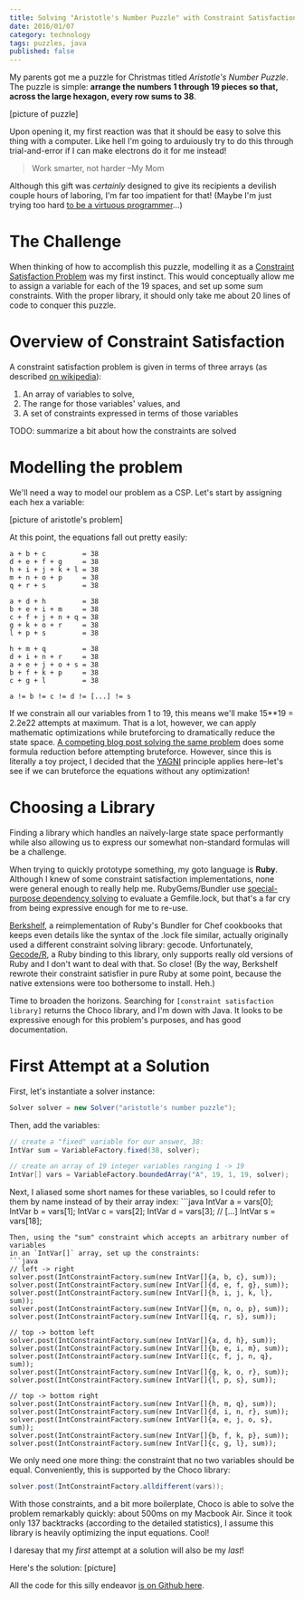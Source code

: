 ```yaml
---
title: Solving "Aristotle's Number Puzzle" with Constraint Satisfaction
date: 2016/01/07
category: technology
tags: puzzles, java
published: false
---
```


My parents got me a puzzle for Christmas titled _Aristotle's Number Puzzle_.
The puzzle is simple: **arrange the numbers 1 through 19 pieces so that, across
the large hexagon, every row sums to 38**.

[picture of puzzle]

Upon opening it, my first reaction was that it should be easy to solve this
thing with a computer. Like hell I'm going to arduiously try to do this through
trial-and-error if I can make electrons do it for me instead!

> Work smarter, not harder
> –My Mom

Although this gift was _certainly_ designed to give its recipients a devilish
couple hours of laboring, I'm far too impatient for that! (Maybe I'm just
trying too hard [to be a virtuous
programmer](http://c2.com/cgi/wiki?LazinessImpatienceHubris)...)

# The Challenge
When thinking of how to accomplish this puzzle, modelling it as a [Constraint
Satisfaction Problem][wikipedia] was my first instinct. This would conceptually
allow me to assign a variable for each of the 19 spaces, and set up some sum
constraints. With the proper library, it should only take me about 20 lines of
code to conquer this puzzle.

# Overview of Constraint Satisfaction
A constraint satisfaction problem is given in terms of three arrays (as
described [on wikipedia][wikipedia]):

1. An array of variables to solve,
2. The range for those variables' values, and
3. A set of constraints expressed in terms of those variables

TODO: summarize a bit about how the constraints are solved

# Modelling the problem
We'll need a way to model our problem as a CSP. Let's start by assigning each
hex a variable:

[picture of aristotle's problem]

At this point, the equations fall out pretty easily:

```
a + b + c         = 38
d + e + f + g     = 38
h + i + j + k + l = 38
m + n + o + p     = 38
q + r + s         = 38

a + d + h         = 38
b + e + i + m     = 38
c + f + j + n + q = 38
g + k + o + r     = 38
l + p + s         = 38

h + m + q         = 38
d + i + n + r     = 38
a + e + j + o + s = 38
b + f + k + p     = 38
c + g + l         = 38

a != b != c != d != [...] != s
```

If we constrain all our variables from 1 to 19, this means we'll make 15**19 =
2.2e22 attempts at maximum. That is a lot, however, we can apply mathematic
optimizations while bruteforcing to dramatically reduce the state space. [A
competing blog post solving the same
problem](http://hwiechers.blogspot.com/2013/03/solving-artitotles-number-puzzle.html)
does some formula reduction before attempting bruteforce. However, since this
is literally a toy project, I decided that the
[YAGNI](https://en.wikipedia.org/wiki/You_aren't_gonna_need_it) principle
applies here–let's see if we can bruteforce the equations without any
optimization!

# Choosing a Library
Finding a library which handles an naïvely-large state space performantly while
also allowing us to express our somewhat non-standard formulas will be a
challenge.

When trying to quickly prototype something, my goto language is **Ruby**.
Although I knew of some constraint satisfaction implementations, none were
general enough to really help me. RubyGems/Bundler use [special-purpose
dependency
solving](http://ruby-doc.org/stdlib-1.9.3/libdoc/rubygems/rdoc/Gem/DependencyList.html#method-i-why_not_ok-3F)
to evaluate a Gemfile.lock, but that's a far cry from being expressive enough
for me to re-use.

[Berkshelf](https://github.com/berkshelf/berkshelf), a reimplementation of
Ruby's Bundler for Chef cookbooks that keeps even details like the syntax of
the .lock file similar, actually originally used a different constraint solving
library: gecode. Unfortunately, [Gecode/R](http://gecoder.rubyforge.org/), a
Ruby binding to this library, only supports really old versions of Ruby and I
don't want to deal with that. So close! (By the way, Berkshelf rewrote their
constraint satisfier in pure Ruby at some point, because the native extensions
were too bothersome to install. Heh.)

Time to broaden the horizons. Searching for `[constraint satisfaction library]`
returns the Choco library, and I'm down with Java. It looks to be expressive
enough for this problem's purposes, and has good documentation.

# First Attempt at a Solution
First, let's instantiate a solver instance:
```java
Solver solver = new Solver("aristotle's number puzzle");
```
Then, add the variables:
```java
// create a "fixed" variable for our answer, 38:
IntVar sum = VariableFactory.fixed(38, solver);

// create an array of 19 integer variables ranging 1 -> 19
IntVar[] vars = VariableFactory.boundedArray("A", 19, 1, 19, solver);
```
Next, I aliased some short names for these variables, so I could refer to them
by name instead of by their array index: ```java
IntVar a = vars[0];
IntVar b = vars[1];
IntVar c = vars[2];
IntVar d = vars[3];
// [...]
IntVar s = vars[18];
```
Then, using the "sum" constraint which accepts an arbitrary number of variables
in an `IntVar[]` array, set up the constraints:
```java
// left -> right
solver.post(IntConstraintFactory.sum(new IntVar[]{a, b, c}, sum));
solver.post(IntConstraintFactory.sum(new IntVar[]{d, e, f, g}, sum));
solver.post(IntConstraintFactory.sum(new IntVar[]{h, i, j, k, l}, sum));
solver.post(IntConstraintFactory.sum(new IntVar[]{m, n, o, p}, sum));
solver.post(IntConstraintFactory.sum(new IntVar[]{q, r, s}, sum));

// top -> bottom left
solver.post(IntConstraintFactory.sum(new IntVar[]{a, d, h}, sum));
solver.post(IntConstraintFactory.sum(new IntVar[]{b, e, i, m}, sum));
solver.post(IntConstraintFactory.sum(new IntVar[]{c, f, j, n, q}, sum));
solver.post(IntConstraintFactory.sum(new IntVar[]{g, k, o, r}, sum));
solver.post(IntConstraintFactory.sum(new IntVar[]{l, p, s}, sum));

// top -> bottom right
solver.post(IntConstraintFactory.sum(new IntVar[]{h, m, q}, sum));
solver.post(IntConstraintFactory.sum(new IntVar[]{d, i, n, r}, sum));
solver.post(IntConstraintFactory.sum(new IntVar[]{a, e, j, o, s}, sum));
solver.post(IntConstraintFactory.sum(new IntVar[]{b, f, k, p}, sum));
solver.post(IntConstraintFactory.sum(new IntVar[]{c, g, l}, sum));
```
We only need one more thing: the constraint that no two variables should be
equal. Conveniently, this is supported by the Choco library:
```java
solver.post(IntConstraintFactory.alldifferent(vars));
```

With those constraints, and a bit more boilerplate, Choco is able to solve the
problem remarkably quickly: about 500ms on my Macbook Air. Since it took only
137 backtracks (according to the detailed statistics), I assume this library is
heavily optimizing the input equations. Cool!

I daresay that my _first_ attempt at a solution will also be my _last_!

Here's the solution:
[picture]

All the code for this silly endeavor [is on Github
here](https://github.com/tdooner/aristotle-solver-csp).

[wikipedia]: https://en.wikipedia.org/wiki/Constraint_satisfaction_problem
